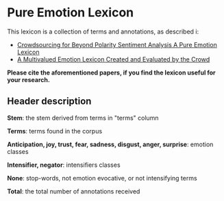 # Pure Emotion Lexicon

This lexicon is a collection of terms and annotations, as described i:
- [Crowdsourcing for Beyond Polarity Sentiment Analysis A Pure Emotion Lexicon](https://arxiv.org/abs/1710.04203)
- [A Multivalued Emotion Lexicon Created and Evaluated by the Crowd](https://ieeexplore.ieee.org/document/8554956)

**Please cite the aforementioned papers, if you find the lexicon useful for your research.**

## **Header description**

**Stem**: the stem derived from terms in "terms" column

**Terms**: terms found in the corpus

**Anticipation, joy, trust, fear, sadness, disgust, anger, surprise**: emotion classes

**Intensifier, negator**: intensifiers classes

**None**: stop-words, not emotion evocative, or not intensifying terms

**Total**: the total number of annotations received
